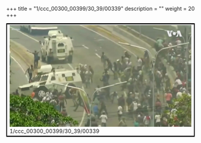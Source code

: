 +++
title = "1/ccc_00300_00399/30_39/00339"
description = ""
weight = 20
+++

<table style="border:2px solid black;max-width:800px;max-height:800px;" 
><tr><td>
<img class="center-fit-jpg"
src="/jpg_/aaa_20190430_NxaOmWaI8sI_00338.jpg">
1/ccc_00300_00399/30_39/00339
</img></td></tr></table>
